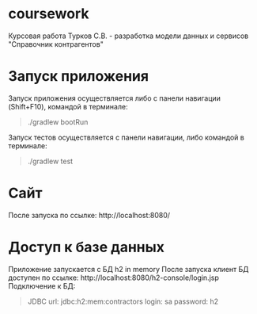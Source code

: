 # coursework

Курсовая работа Турков С.В. - разработка модели данных и сервисов "Справочник контрагентов"

# Запуск приложения
Запуск приложения осуществляется либо с панели навигации (Shift+F10), командой в терминале:
> ./gradlew bootRun

Запуск тестов осуществляется с панели навигации, либо командой в терминале:
> ./gradlew test

# Сайт 
После запуска по ссылке: http://localhost:8080/

# Доступ к базе данных
Приложение запускается с БД h2 in memory
После запуска клиент БД доступен по ссылке: http://localhost:8080/h2-console/login.jsp
Подключение к БД:
> JDBC url: jdbc:h2:mem:contractors
> login: sa
> password: h2